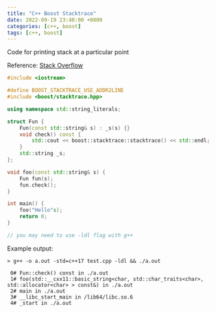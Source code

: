 ```yaml
---
title: "C++ Boost Stacktrace"
date: 2022-09-19 23:40:00 +0800
categories: [c++, boost]
tags: [c++, boost]
---
```


Code for printing stack at a particular point

Reference: [Stack Overflow](https://stackoverflow.com/questions/3899870/print-call-stack-in-c-or-c/54365144#54365144)

```c++
#include <iostream>

#define BOOST_STACKTRACE_USE_ADDR2LINE
#include <boost/stacktrace.hpp>

using namespace std::string_literals;

struct Fun {
    Fun(const std::string& s) : _s(s) {}
    void check() const {
        std::cout << boost::stacktrace::stacktrace() << std::endl;
    }
    std::string _s;
};

void foo(const std::string& s) {
    Fun fun(s);
    fun.check();
}

int main() {
    foo("Hello"s);
    return 0;
}

// you may need to use -ldl flag with g++
```

Example output:

```
> g++ -o a.out -std=c++17 test.cpp -ldl && ./a.out

 0# Fun::check() const in ./a.out
 1# foo(std::__cxx11::basic_string<char, std::char_traits<char>, std::allocator<char> > const&) in ./a.out
 2# main in ./a.out
 3# __libc_start_main in /lib64/libc.so.6
 4# _start in ./a.out
```
